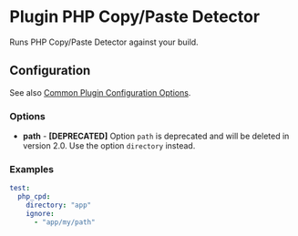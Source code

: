 Plugin PHP Copy/Paste Detector
==============================

Runs PHP Copy/Paste Detector against your build.

Configuration
-------------

See also [Common Plugin Configuration Options](../plugin_common_options.md).

### Options

* **path** - **[DEPRECATED]** Option `path` is deprecated and will be deleted in version 2.0. Use the option 
`directory` instead.

### Examples

```yml
test:
  php_cpd:
    directory: "app"
    ignore:
      - "app/my/path"
```
